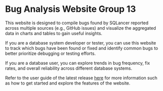 # Bug Analysis Website Group 13

This website is designed to compile bugs found by SQLancer reported across multiple sources (e.g., GitHub issues) and visualize the aggregated data in charts and tables to gain useful insights.

If you are a database system developer or tester, you can use this website to track which bugs have been found or fixed and identify common bugs to better prioritize debugging or testing efforts.

If you are a database user, you can explore trends in bug frequency, fix rates, and overall reliability across different database systems.

Refer to the user guide of the latest release [here](https://github.com/NUS-CS3213-AY2425S2/bug-analysis-project-group-13/releases/latest) for more information such as how to get started and explore the features of the website.
